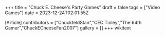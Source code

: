 +++
title = "Chuck E. Cheese's Party Games"
draft = false
tags = ["Video Games"]
date = 2023-12-24T02:01:55Z

[Article]
contributors = ["ChuckfeldStan","CEC Tinley","The 64th Gamer","ChuckECheeseFan2007"]
gallery = []
+++
wikitext